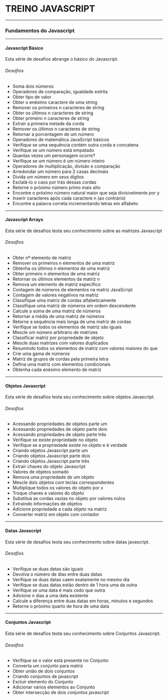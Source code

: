 # TREINO JAVASCRIPT #
---
### Fundamentos do Javascript ###
---
#### Javascript Básico
Esta série de desafios abrange o básico do Javascript.
###### Desafios
- Soma dois números
- Operadores de comparação, igualdade estrita
- Obter tipo de valor
- Obter o enésimo caractere de uma string
- Remover os primeiros n caracteres de string
- Obter os últimos n caracteres de string
- Obter primeiro n caracteres de string
- Extrair a primeira metade da corda
- Remover os últimos n caracteres de string
- Retornar a porcentagem de um número
- Operadores de matemática JavaScript básicos
- Verifique se uma sequência contém outra corda e concatena
- Verifique se um número está empatado
- Quantas vezes um personagem ocorre?
- Verifique se um número é um número inteiro
- Operadores de multiplicação, divisão e comparação
- Arredondar um número para 2 casas decimais
- Divida um número em seus dígitos
- Esclalá-lo o caos por trás dessas cordas
- Retorne o próximo número primo mais alto
- Encontre o próximo número natural maior que seja divisivelmente por y
- Inserir caracteres após cada caractere n (ao contrário)
- Encontre a palavra correta incrementando letras em alfabeto

---

#### Javascript Arrays
Esta série de desafios testa seu conhecimento sobre as matrizes Javascript
###### Desafios
- Obter nº elemento de matriz
- Remover os primeiros n elementos de uma matriz
- Obtenha os últimos n elementos de uma matriz
- Obter primeiro n elementos de uma matriz
- Retornar os últimos elementos da matriz n
- Remova um elemento de matriz específico
- Contagem de números de elementos na matriz JavaScript
- Contagem de valores negativos na matriz
- Classifique uma matriz de cordas alfabeticamente
- Classifique uma matriz de números em ordem descendente
- Calcule a soma de uma matriz de números
- Retornar a média de uma matriz de números
- Retorne a sequência mais longa de uma matriz de cordas
- Verifique se todos os elementos de matriz são iguais
- Mescle um número arbitrário de matrizes
- Classificar matriz por propriedade de objeto
- Mescle duas matrizes com valores duplicados
- Resumindo todos os elementos de matriz com valores maiores do que
- Crie uma gama de números
- Matriz de grupos de cordas pela primeira letra
- Defina uma matriz com elementos condicionais
- Obtenha cada enésimo elemento de matriz
---
#### Objetos Javascript
Esta série de desafios testa seu conhecimento sobre objetos Javascript.
###### Desafios
- Acessando propriedades de objetos parte um
- Acessando propriedades de objeto parte dois
- Acessando propriedades de objeto parte três
- Verifique se existe propriedade no objeto
- Verifique se a propriedade existe no objeto e é verdade
- Criando objetos Javascript parte um
- Criando objetos Javascript parte dois
- Criando objetos Javascript parte três
- Extrair chaves do objeto Javascript
- Valores de objetos somado
- Remova uma propriedade de um objeto
- Mescle dois objetos com teclas correspondentes
- Multiplique todos os valores do objeto por x
- Troque chaves e valores do objeto
- Substitua as cordas vazias no objeto por valores nulos
- Extraindo informações de objetos
- Adicione propriedade a cada objeto na matriz
- Converter matriz em objeto com contador
---
#### Datas Javascript
Esta série de desafios testa seu conhecimento sobre datas javascript.
###### Desafios
- Verifique se duas datas são iguais
- Devolva o número de dias entre duas datas
- Verifique se duas datas caem exatamente no mesmo dia
- Verifique se duas datas estão dentro de 1 hora uma da outra
- Verifique se uma data é mais cedo que outra
- Adicione n dias a uma data existente
- Calcule a diferença entre duas datas em horas, minutos e segundos
- Retorne o próximo quarto de hora de uma data
---
#### Conjuntos Javascript
Esta série de desafios testa seu conhecimento sobre Conjuntos Javascript.
###### Desafios
- Verifique se o valor está presente no Conjunto
- Converta um conjunto para matriz
- Obter união de dois conjuntos
- Criando conjuntos de javascript
- Excluir elemento do Conjunto
- Adicionar vários elementos ao Conjunto
- Obter intersecção de dois conjuntos javascript